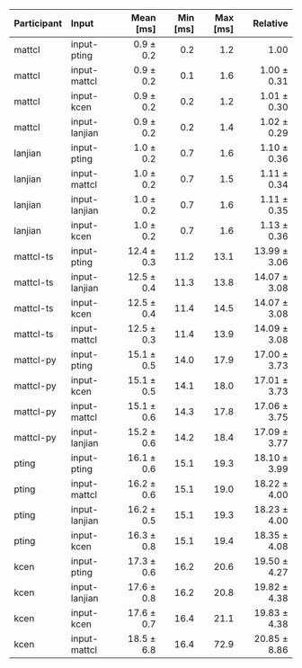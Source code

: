 | Participant | Input | Mean [ms] | Min [ms] | Max [ms] | Relative |
|:---|:---|---:|---:|---:|---:|
| mattcl | input-pting | 0.9 ± 0.2 | 0.2 | 1.2 | 1.00 |
| mattcl | input-mattcl | 0.9 ± 0.2 | 0.1 | 1.6 | 1.00 ± 0.31 |
| mattcl | input-kcen | 0.9 ± 0.2 | 0.2 | 1.2 | 1.01 ± 0.30 |
| mattcl | input-lanjian | 0.9 ± 0.2 | 0.2 | 1.4 | 1.02 ± 0.29 |
| lanjian | input-pting | 1.0 ± 0.2 | 0.7 | 1.6 | 1.10 ± 0.36 |
| lanjian | input-mattcl | 1.0 ± 0.2 | 0.7 | 1.5 | 1.11 ± 0.34 |
| lanjian | input-lanjian | 1.0 ± 0.2 | 0.7 | 1.6 | 1.11 ± 0.35 |
| lanjian | input-kcen | 1.0 ± 0.2 | 0.7 | 1.6 | 1.13 ± 0.36 |
| mattcl-ts | input-pting | 12.4 ± 0.3 | 11.2 | 13.1 | 13.99 ± 3.06 |
| mattcl-ts | input-lanjian | 12.5 ± 0.4 | 11.3 | 13.8 | 14.07 ± 3.08 |
| mattcl-ts | input-kcen | 12.5 ± 0.4 | 11.4 | 14.5 | 14.07 ± 3.08 |
| mattcl-ts | input-mattcl | 12.5 ± 0.3 | 11.4 | 13.9 | 14.09 ± 3.08 |
| mattcl-py | input-pting | 15.1 ± 0.5 | 14.0 | 17.9 | 17.00 ± 3.73 |
| mattcl-py | input-kcen | 15.1 ± 0.5 | 14.1 | 18.0 | 17.01 ± 3.73 |
| mattcl-py | input-mattcl | 15.1 ± 0.6 | 14.3 | 17.8 | 17.06 ± 3.75 |
| mattcl-py | input-lanjian | 15.2 ± 0.6 | 14.2 | 18.4 | 17.09 ± 3.77 |
| pting | input-pting | 16.1 ± 0.6 | 15.1 | 19.3 | 18.10 ± 3.99 |
| pting | input-mattcl | 16.2 ± 0.6 | 15.1 | 19.0 | 18.22 ± 4.00 |
| pting | input-lanjian | 16.2 ± 0.5 | 15.1 | 19.3 | 18.23 ± 4.00 |
| pting | input-kcen | 16.3 ± 0.8 | 15.1 | 19.4 | 18.35 ± 4.08 |
| kcen | input-pting | 17.3 ± 0.6 | 16.2 | 20.6 | 19.50 ± 4.27 |
| kcen | input-lanjian | 17.6 ± 0.8 | 16.2 | 20.8 | 19.82 ± 4.38 |
| kcen | input-kcen | 17.6 ± 0.7 | 16.4 | 21.1 | 19.83 ± 4.38 |
| kcen | input-mattcl | 18.5 ± 6.8 | 16.4 | 72.9 | 20.85 ± 8.86 |
